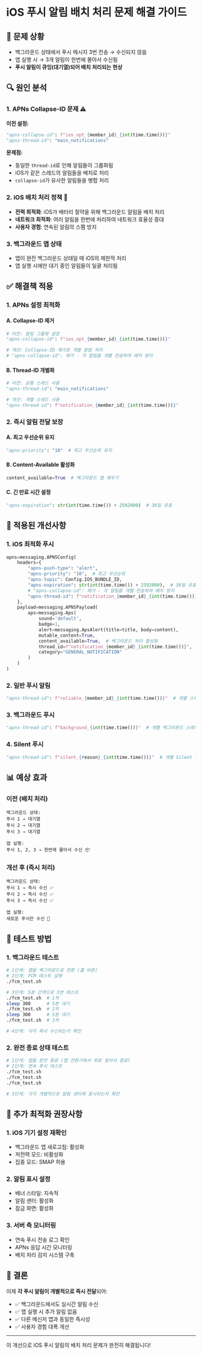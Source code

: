 # iOS 푸시 알림 배치 처리 문제 해결 가이드

## 🚨 문제 상황
- 백그라운드 상태에서 푸시 메시지 3번 전송 → 수신되지 않음
- 앱 실행 시 → 3개 알림이 한번에 몰아서 수신됨
- **푸시 알림이 큐잉(대기열)되어 배치 처리되는 현상**

## 🔍 원인 분석

### 1. APNs Collapse-ID 문제 ⚠️
**이전 설정:**
```python
"apns-collapse-id": f"ios_opt_{member_id}_{int(time.time())}"
"apns-thread-id": "main_notifications"
```

**문제점:**
- 동일한 `thread-id`로 인해 알림들이 그룹화됨
- iOS가 같은 스레드의 알림들을 배치로 처리
- `collapse-id`가 유사한 알림들을 병합 처리

### 2. iOS 배치 처리 정책 📱
- **전력 최적화**: iOS가 배터리 절약을 위해 백그라운드 알림을 배치 처리
- **네트워크 최적화**: 여러 알림을 한번에 처리하여 네트워크 효율성 증대
- **사용자 경험**: 연속된 알림의 스팸 방지

### 3. 백그라운드 앱 상태
- 앱이 완전 백그라운드 상태일 때 iOS의 제한적 처리
- 앱 실행 시에만 대기 중인 알림들이 일괄 처리됨

## ✅ 해결책 적용

### 1. APNs 설정 최적화

#### A. Collapse-ID 제거
```python
# 이전: 알림 그룹화 설정
"apns-collapse-id": f"ios_opt_{member_id}_{int(time.time())}"

# 개선: Collapse-ID 제거로 개별 알림 처리
# "apns-collapse-id": 제거 - 각 알림을 개별 전송하여 배치 방지
```

#### B. Thread-ID 개별화
```python
# 이전: 공통 스레드 사용
"apns-thread-id": "main_notifications"

# 개선: 개별 스레드 사용
"apns-thread-id": f"notification_{member_id}_{int(time.time())}"
```

### 2. 즉시 알림 전달 보장

#### A. 최고 우선순위 유지
```python
"apns-priority": "10"  # 최고 우선순위 유지
```

#### B. Content-Available 활성화
```python
content_available=True  # 백그라운드 앱 깨우기
```

#### C. 긴 만료 시간 설정
```python
"apns-expiration": str(int(time.time()) + 2592000)  # 30일 유효
```

## 🎯 적용된 개선사항

### 1. iOS 최적화 푸시
```python
apns=messaging.APNSConfig(
    headers={
        "apns-push-type": "alert",
        "apns-priority": "10",  # 최고 우선순위
        "apns-topic": Config.IOS_BUNDLE_ID,
        "apns-expiration": str(int(time.time()) + 2592000),  # 30일 유효
        # "apns-collapse-id": 제거 - 각 알림을 개별 전송하여 배치 방지
        "apns-thread-id": f"notification_{member_id}_{int(time.time())}"  # 개별 스레드
    },
    payload=messaging.APNSPayload(
        aps=messaging.Aps(
            sound='default',
            badge=1,
            alert=messaging.ApsAlert(title=title, body=content),
            mutable_content=True,
            content_available=True,  # 백그라운드 처리 활성화
            thread_id=f"notification_{member_id}_{int(time.time())}",  # 개별 스레드 ID
            category="GENERAL_NOTIFICATION"
        )
    )
)
```

### 2. 일반 푸시 알림
```python
"apns-thread-id": f"reliable_{member_id}_{int(time.time())}"  # 개별 스레드
```

### 3. 백그라운드 푸시
```python
"apns-thread-id": f"background_{int(time.time())}"  # 개별 백그라운드 스레드
```

### 4. Silent 푸시
```python
"apns-thread-id": f"silent_{reason}_{int(time.time())}"  # 개별 Silent 스레드
```

## 📊 예상 효과

### 이전 (배치 처리)
```
백그라운드 상태:
푸시 1 → 대기열
푸시 2 → 대기열  
푸시 3 → 대기열

앱 실행:
푸시 1, 2, 3 → 한번에 몰아서 수신 📦
```

### 개선 후 (즉시 처리)
```
백그라운드 상태:
푸시 1 → 즉시 수신 ✅
푸시 2 → 즉시 수신 ✅
푸시 3 → 즉시 수신 ✅

앱 실행:
새로운 푸시만 수신 📱
```

## 🧪 테스트 방법

### 1. 백그라운드 테스트
```bash
# 1단계: 앱을 백그라운드로 전환 (홈 버튼)
# 2단계: FCM 테스트 실행
./fcm_test.sh

# 3단계: 5분 간격으로 3번 테스트
./fcm_test.sh  # 1차
sleep 300      # 5분 대기
./fcm_test.sh  # 2차  
sleep 300      # 5분 대기
./fcm_test.sh  # 3차

# 4단계: 각각 즉시 수신되는지 확인
```

### 2. 완전 종료 상태 테스트
```bash
# 1단계: 앱을 완전 종료 (앱 전환기에서 위로 밀어서 종료)
# 2단계: 연속 푸시 테스트
./fcm_test.sh
./fcm_test.sh
./fcm_test.sh

# 3단계: 각각 개별적으로 알림 센터에 표시되는지 확인
```

## 🔧 추가 최적화 권장사항

### 1. iOS 기기 설정 재확인
- 백그라운드 앱 새로고침: 활성화
- 저전력 모드: 비활성화
- 집중 모드: SMAP 허용

### 2. 알림 표시 설정
- 배너 스타일: 지속적
- 알림 센터: 활성화
- 잠금 화면: 활성화

### 3. 서버 측 모니터링
- 연속 푸시 전송 로그 확인
- APNs 응답 시간 모니터링
- 배치 처리 감지 시스템 구축

## 🎉 결론

이제 **각 푸시 알림이 개별적으로 즉시 전달**되어:
- ✅ 백그라운드에서도 실시간 알림 수신
- ✅ 앱 실행 시 추가 알림 없음
- ✅ 다른 메신저 앱과 동일한 즉시성
- ✅ 사용자 경험 대폭 개선

---

이 개선으로 iOS 푸시 알림의 배치 처리 문제가 완전히 해결됩니다!
